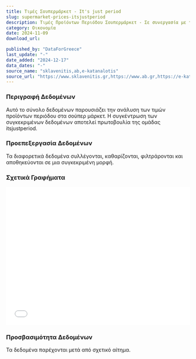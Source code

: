 ```yaml
---
title: Τιμές Σουπερμάρκετ - It's just period
slug: supermarket-prices-itsjustperiod
description: Τιμές Προϊόντων Περιόδου Σουπερμάρκετ - Σε συνεργασία με την ομάδα itsjustperiod.
category: Οικονομία
date: 2024-11-09
download_url: 

published_by: "DataForGreece"
last_update: "-"
date_added: "2024-12-17"
data_dates: "-"
source_name: "sklavenitis,ab,e-katanalotis"
source_url: "https://www.sklavenitis.gr,https://www.ab.gr,https://e-katanalotis.gov.gr"
---
```


### Περιγραφή Δεδομένων
Αυτό το σύνολο δεδομένων παρουσιάζει την ανάλυση των τιμών προϊόντων περιόδου στα σούπερ μάρκετ. Η συγκέντρωση των συγκεκριμένων δεδομένων αποτελεί πρωτοβουλία της ομάδας itsjustperiod.

### Προεπεξεργασία Δεδομένων
Τα διαφορετικά δεδομένα συλλέγονται, καθαρίζονται, φιλτράρονται και αποθηκεύονται σε μια συγκεκριμένη μορφή.

### Σχετικά Γραφήματα
<div class="pt-2">
<iframe 
    src="/charts/supermarket-prices-itsjustperiod/" 
    frameborder="0" 
    style="border: 0; width: 100%; aspect-ratio: 4 / 3;" 
    allowfullscreen>
</iframe>
</div>

### Προσβασιμότητα Δεδομένων 
Τα δεδομένα παρέχονται μετά από σχετικό αίτημα.



